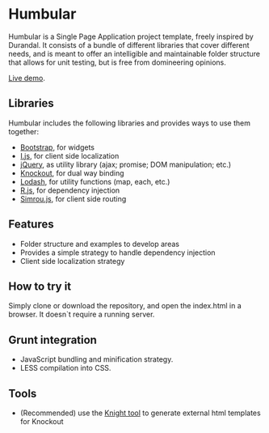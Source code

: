 # Humbular
Humbular is a Single Page Application project template, freely inspired by Durandal.
It consists of a bundle of different libraries that cover different needs,
and is meant to offer an intelligible and maintainable folder structure that allows for unit testing, but is free from domineering opinions.

[Live demo](http://ugrose.com/content/demos/humbular/index.html#/).

## Libraries
Humbular includes the following libraries and provides ways to use them together:

* [Bootstrap](http://getbootstrap.com/), for widgets
* [I.js](https://github.com/RobertoPrevato/I.js), for client side localization
* [jQuery](https://jquery.com/), as utility library (ajax; promise; DOM manipulation; etc.)
* [Knockout](http://knockoutjs.com/), for dual way binding
* [Lodash](https://lodash.com/), for utility functions (map, each, etc.)
* [R.js](https://github.com/RobertoPrevato/R.js), for dependency injection
* [Simrou.js](https://github.com/buero-fuer-ideen/Simrou), for client side routing

## Features
* Folder structure and examples to develop areas
* Provides a simple strategy to handle dependency injection
* Client side localization strategy

## How to try it
Simply clone or download the repository, and open the index.html in a browser.
It doesn`t require a running server.

## Grunt integration
* JavaScript bundling and minification strategy.
* LESS compilation into CSS.

## Tools
* (Recommended) use the [Knight tool](https://github.com/RobertoPrevato/Knight) to generate external html templates for Knockout

